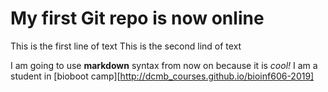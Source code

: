 # My first Git repo is now online
This is the first line of text
This is the second lind of text

I am going to use **markdown** syntax from now on because it is _cool!_
I am a student in [bioboot camp][http://dcmb_courses.github.io/bioinf606-2019]

